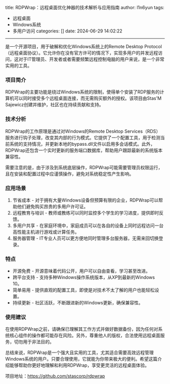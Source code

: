 title: RDPWrap：远程桌面优化神器的技术解析与应用指南
author: l1n6yun
tags: 
 - 远程桌面
 - Windows系统
 - 多用户访问
categories: []
date: 2024-06-29 14:02:22
---
是一个开源项目，用于破解和优化Windows系统上的Remote Desktop Protocol（远程桌面协议）。它允许你在没有官方许可的情况下，实现多用户的并发远程访问，这对于IT管理员、开发者或者需要频繁远程控制电脑的用户来说，是一个非常实用的工具。

### 项目简介

RDPWrap的主要功能是绕过Windows系统的限制，使得单个安装了RDP服务的计算机可以同时接受多个远程桌面连接，而无需购买额外的授权。该项目由Stas'M Sajewicz创建并维护，社区也在持续贡献和支持。

### 技术分析

RDPWrap的工作原理是通过对Windows的Remote Desktop Services（RDS）服务进行钩子处理，改变其内部的行为模式。它提供了一个配置工具，用于检测当前系统的支持情况，并更新本地的bypass.dll文件以启用多会话模式。此外，RDPWrap还包含一个实时更新的服务端口数据库，帮助用户跟踪最新的系统版本兼容性。

需要注意的是，由于涉及到系统底层操作，RDPWrap可能需要管理员权限运行，且在安装和配置过程中应谨慎操作，避免对系统稳定性产生影响。

### 应用场景

1. 节省成本 - 对于拥有大量Windows设备但预算有限的企业，RDPWrap可以帮助他们避免购买昂贵的多用户许可证。 
2. 远程教育与培训 - 教师或教练可以同时监控多个学生的学习进度，提供即时反馈。 
3. 多用户共享 - 在家庭环境中，家庭成员可以在各自的设备上同时远程访问一台高性能主机进行游戏或计算任务。 
4. 服务器管理 - IT专业人员可以更方便地同时管理多台服务器，无需来回切换登录。

### 特点

- 开源免费 - 开源意味着代码公开，用户可以自由查看，学习甚至改进。
- 跨平台支持 - 支持多种Windows操作系统版本，从XP到最新的Windows 10。
- 简单易用 - 提供直观的配置工具，即使是对技术不太了解的用户也能轻松设置。
- 持续更新 - 社区活跃，不断跟进新的Windows更新，确保兼容性。

### 使用建议

在使用RDPWrap之前，请确保已理解其工作方式并做好数据备份，因为任何对系统核心组件的操作都可能存在风险。另外，尊重他人的版权，合法使用远程桌面服务，切勿用于非法目的。

总结来说，RDPWrap是一个强大且实用的工具，尤其适合需要高效远程管理Windows系统的用户。只要合理使用，它就能为你带来极大的便利。希望这篇介绍能够帮助你更好地理解和利用RDPWrap，享受更灵活的远程桌面体验。

项目地址：https://github.com/stascorp/rdpwrap
